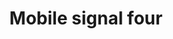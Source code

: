 ---
title: Mobile signal four
tags: ["mobile", "signal", "four", "cellular", "network", "connection", "strength"]
icon: mobile-signal-four
svg: '<svg xmlns="http://www.w3.org/2000/svg" width="24" height="24" fill="none" viewBox="0 0 24 24" stroke-width="1.5" stroke-linecap="round" stroke-linejoin="round" stroke="currentColor"><path d="M3 21v-1m9 1v-9m4.5 9V8m-9 13v-5"/></svg>'
---